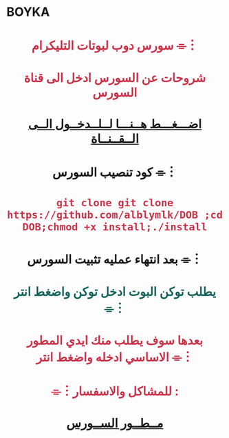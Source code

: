 
# BOYKA

# <p align="center" style="color:#cb3349" >سورس دوب لبوتات التليكرام ⌯︙

# <p align="center" style="color:#cb3349" > شروحات عن السورس ادخل الى قناة السورس

# <p align="center" style="color:#cb3349" > [اضـــغـــط هــنـــا لــلــدخــول الــى الــقــنــاة](https://telegram.me/DOB_G) <br>

# <p align="center"> كود تنصيب السورس ⌯︙

 # <p align="center" style="color:#cb3349" > ``git clone git clone https://github.com/alblymlk/DOB ;cd DOB;chmod +x install;./install``

# <p align="center"> بعد انتهاء عمليه تثبيت السورس ⌯︙

# <p align="center" style="color: #14635c;" >يطلب توكن البوت ادخل توكن واضغط انتر ⌯︙

 

# <p align="center" style="color:#cb3349" > بعدها سوف يطلب منك ايدي المطور الاساسي ادخله واضغط انتر ⌯︙

# <p align="center" style="color:#cb3349" > ⌯︙للمشاكل والاسفسار  :

  

# <p align="center" style="color:#cb3349" > [مــطــور الســورس](https://telegram.me/GG1_R) <br>

  

  


